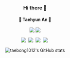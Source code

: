 <div align="center">
  <p align="center">
  <h3>Hi there 👋</h3>
  </p>
  
<!--  내 사이트들  -->
<p align="center">
<h4>🌊 Taehyun An 🌊</h4>
  <a href="https://velog.io/@taebong1012" target="_blank"><img src="https://img.shields.io/badge/Velog-20C997?style=flat-square&logo=Velog&logoColor=white"/></a>
  <img src="https://img.shields.io/badge/Instagram-FE1E82?style=flat-square&logo=Instagram&logoColor=white"/>
  </p>
  
<!--  기술스택  -->
  <p align="center">
  <img src="https://img.shields.io/badge/Javascript-F7DF1E?style=flat-square&logo=Javascript&logoColor=white"/>&nbsp 
  <img src="https://img.shields.io/badge/React-61DAFB?style=flat-square&logo=React&logoColor=white"/>&nbsp
  <img src="https://img.shields.io/badge/StyledComponents-DB7093?style=flat-square&logo=styled-components&logoColor=white"/>&nbsp
  <img src="https://img.shields.io/badge/Java-007396?style=flat-square&logo=Java&logoColor=white"/>&nbsp
  <!--   <img src="https://img.shields.io/badge/Redux-764ABC?style=flat-square&logo=Redux&logoColor=white"/>&nbsp -->
  </p>
  
  ![taebong1012's GitHub stats](https://github-readme-stats.vercel.app/api?username=taebong1012&hide=contribs&theme=transparent)

</div>
